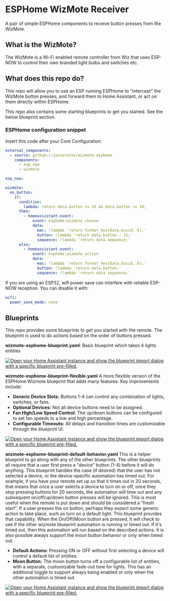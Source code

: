 # ESPHome WizMote Receiver

A pair of simple ESPHome components to receive button presses from the WizMote.

## What is the WizMote?

The WizMote is a Wi-Fi enabled remote controller from Wiz that uses ESP-NOW to control their own branded light bulbs and switches etc.

## What does this repo do?

This repo will allow you to use an ESP running ESPHome to "intercept" the WizMote button presses, and forward them to Home Assistant, or act on them directly within ESPHome.

This repo also contains some starting blueprints to get you started. See the below blueprint section.

### ESPHome configuration snippet
Insert this code after your Core Configuration:

```yaml
external_components:
  - source: github://jesserockz/wizmote-esphome
    components:
      - esp_now
      - wizmote

esp_now:

wizmote:
  on_button:
    if:
      condition:
        lambda: return data.button >= 16 && data.button <= 19;
      then:
        - homeassistant.event:
            event: esphome.wizmote_choose
            data:
              mac: !lambda 'return format_hex(data.bssid, 6);'
              button: !lambda 'return data.button - 15;'
              sequence: !lambda 'return data.sequence;'
      else:
        - homeassistant.event:
            event: esphome.wizmote_action
            data:
              mac: !lambda 'return format_hex(data.bssid, 6);'
              button: !lambda 'return data.button;'
              sequence: !lambda 'return data.sequence;'

```

If you are using an ESP32, wifi power save can interfere with reliable ESP-NOW reception. You can disable it with:

```yaml
wifi:
  power_save_mode: none

```

## Blueprints

This repo provides some blueprints to get you started with the remote. The blueprint is used to do actions based on the order of buttons pressed.

**wizmote-esphome-blueprint.yaml**: Basic blueprint which takes 4 lights entities

[![Open your Home Assistant instance and show the blueprint import dialog with a specific blueprint pre-filled.](https://my.home-assistant.io/badges/blueprint_import.svg)](https://my.home-assistant.io/redirect/blueprint_import/?blueprint_url=https%3A%2F%2Fgithub.com%2Fjesserockz%2Fwizmote-esphome%2Fblob%2Fmain%2Fwizmote-esphome-blueprint.yaml)



**wizmote-esphome-blueprint-flexible.yaml**
  A more flexible version of the ESPHome Wizmote blueprint that adds many features.
  Key improvements include:
- **Generic Device Slots:** Buttons 1-4 can control any combination of lights, switches, or fans.
- **Optional Devices:** Not all device buttons need to be assigned.
- **Fan High/Low Speed Control:** The up/down buttons can be configured to set fan speeds to a low and high percentage.
- **Configurable Timeouts:** All delays and transition times are customizable through the blueprint UI.

[![Open your Home Assistant instance and show the blueprint import dialog with a specific blueprint pre-filled.](https://my.home-assistant.io/badges/blueprint_import.svg)](https://my.home-assistant.io/redirect/blueprint_import/?blueprint_url=https%3A%2F%2Fgithub.com%2Fjesserockz%2Fwizmote-esphome%2Fblob%2Fmain%2Fwizmote-esphome-blueprint-flexible.yaml)

**wizmote-esphome-blueprint-default-behavior.yaml**
  This is a helper blueprint to go along with any of the other blueprints. The other blueprints all require that a user first press a "device" button (1-4) before it will do anything. This blueprint handles the case (if desired) that the user has not selected a device, or the device-specific automation has timed out. For example, if you have your remote set up so that it times out in 20 seconds, that means that once a user selects a device to turn on or off, once they stop pressing buttons for 20 seconds, the automation will time out and any subsequent on/off/up/down button presses will be ignored. This is most useful when the remote is put down and should be considered a "fresh start". If a user presses the on button, perhaps they expect some generic action to take place, such as turn on a default light. This blueprint provides that capability. When the On/Off/Moon button are pressed, it will check to see if the other wizmote blueprint automation is running or timed out. If it's timed out, then this automation will run based on the described actions. It is also possible always support the moon button behavior or only when timed out.
- **Default Actions:** Pressing ON or OFF without first selecting a device will control a default list of entities.
- **Moon Button:** The moon button turns off a configurable list of entities, with a separate, customizable fade-out time for lights. This has an additional toggle to support always being enabled or only when the other automation is timed out.

[![Open your Home Assistant instance and show the blueprint import dialog with a specific blueprint pre-filled.](https://my.home-assistant.io/badges/blueprint_import.svg)](https://my.home-assistant.io/redirect/blueprint_import/?blueprint_url=https%3A%2F%2Fgithub.com%2Fjesserockz%2Fwizmote-esphome%2Fblob%2Fmain%2Fwizmote-esphome-blueprint-default-behavior.yaml)
